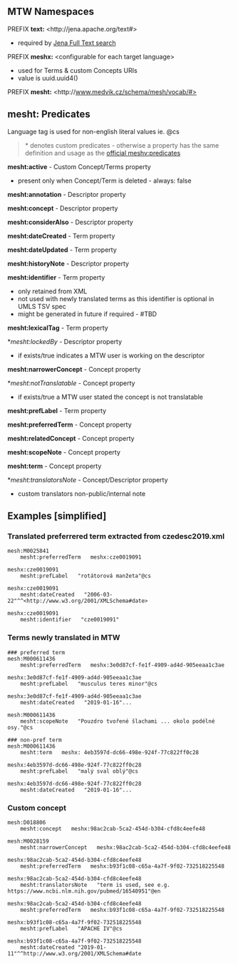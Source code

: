 ## MTW Namespaces

PREFIX **text:** \<http\://jena.apache.org/text#>
- required by [Jena Full Text search](https://jena.apache.org/documentation/query/text-query.html)

PREFIX **meshx:** \<configurable for each target language>
- used for Terms & custom Concepts URIs
- value is uuid.uuid4()

PREFIX **mesht:** \<http\://www.medvik.cz/schema/mesh/vocab/#>

## mesht: Predicates

Language tag is used for non-english literal values ie. @cs

> \* denotes custom predicates - otherwise a property has the same definition and usage as the [official meshv:predicates](https://hhs.github.io/meshrdf/predicates)

**mesht:active** - Custom Concept/Terms property 
- present only when Concept/Term is deleted - always: false

**mesht:annotation** - Descriptor property

**mesht:concept** - Descriptor property

**mesht:considerAlso** - Descriptor property

**mesht:dateCreated** - Term property

**mesht:dateUpdated** - Term property

**mesht:historyNote** - Descriptor property

**mesht:identifier** - Term property
- only retained from XML
- not used with newly translated terms as this identifier is optional in UMLS TSV spec
- might be generated in future if required - #TBD

**mesht:lexicalTag** - Term property

*_mesht:lockedBy_ - Descriptor property 
- if exists/true indicates a MTW user is working on the descriptor

**mesht:narrowerConcept** - Concept property

*_mesht:notTranslatable_ - Concept property 
- if exists/true a MTW user stated the concept is not translatable

**mesht:prefLabel** - Term property

**mesht:preferredTerm** - Concept property

**mesht:relatedConcept** - Concept property

**mesht:scopeNote** - Concept property

**mesht:term** - Concept property

*_mesht:translatorsNote_ - Concept/Descriptor property 
- custom translators non-public/internal note

## Examples [simplified]

### Translated preferrered term extracted from czedesc2019.xml
```
mesh:M0025841 
    mesht:preferredTerm   meshx:cze0019091

meshx:cze0019091
    mesht:prefLabel   "rotátorová manžeta"@cs

meshx:cze0019091 
    mesht:dateCreated   "2006-03-22"^^<http://www.w3.org/2001/XMLSchema#date>

meshx:cze0019091
    mesht:identifier   "cze0019091"
```

### Terms newly translated in MTW
```
### preferred term
mesh:M000611436 
    mesht:preferredTerm   meshx:3e0d87cf-fe1f-4909-ad4d-905eeaa1c3ae

meshx:3e0d87cf-fe1f-4909-ad4d-905eeaa1c3ae 
    mesht:prefLabel   "musculus teres minor"@cs 

meshx:3e0d87cf-fe1f-4909-ad4d-905eeaa1c3ae 
    mesht:dateCreated   "2019-01-16"...

mesh:M000611436 
    mesht:scopeNote   "Pouzdro tvořené šlachami ... okolo podélné osy."@cs 

### non-pref term
mesh:M000611436 
    mesht:term   meshx: 4eb3597d-dc66-498e-924f-77c822ff0c28

meshx:4eb3597d-dc66-498e-924f-77c822ff0c28 
    mesht:prefLabel   "malý sval oblý"@cs 

meshx:4eb3597d-dc66-498e-924f-77c822ff0c28 
    mesht:dateCreated   "2019-01-16"...
```

### Custom concept
```
mesh:D018806 
    mesht:concept   meshx:98ac2cab-5ca2-454d-b304-cfd8c4eefe48 

mesh:M0028159 
    mesht:narrowerConcept   meshx:98ac2cab-5ca2-454d-b304-cfd8c4eefe48 

meshx:98ac2cab-5ca2-454d-b304-cfd8c4eefe48 
    mesht:preferredTerm   meshx:b93f1c08-c65a-4a7f-9f02-732518225548 

meshx:98ac2cab-5ca2-454d-b304-cfd8c4eefe48 
    mesht:translatorsNote   "term is used, see e.g. https://www.ncbi.nlm.nih.gov/pubmed/16540951"@en 

meshx:98ac2cab-5ca2-454d-b304-cfd8c4eefe48 
    mesht:preferredTerm   meshx:b93f1c08-c65a-4a7f-9f02-732518225548 

meshx:b93f1c08-c65a-4a7f-9f02-732518225548 
    mesht:prefLabel   "APACHE IV"@cs 

meshx:b93f1c08-c65a-4a7f-9f02-732518225548 
    mesht:dateCreated "2019-01-11"^^http://www.w3.org/2001/XMLSchema#date 
```

